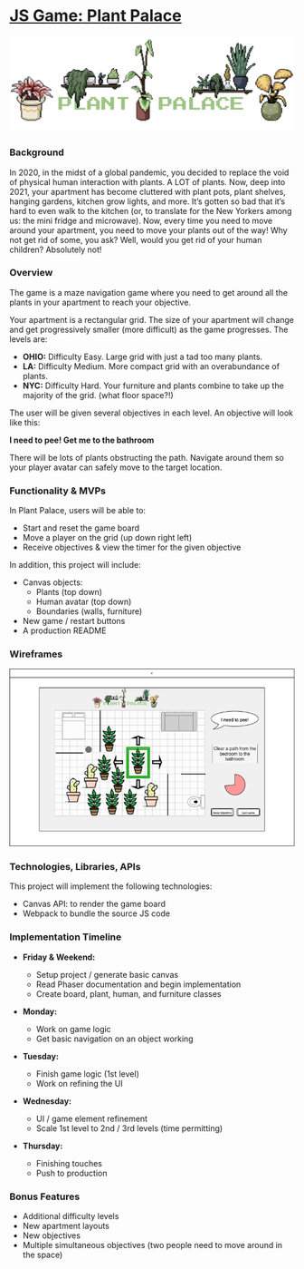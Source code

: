 # [JS Game: Plant Palace](https://darothmedia.github.io/plant-palace-2/)

![Plant Palace Header](https://github.com/darothmedia/plant-palace/blob/main/img/plant-palace-logo.png "Plant Palace Logo")

### **Background**

In 2020, in the midst of a global pandemic, you decided to replace the void of physical human interaction with plants. A LOT of plants. Now, deep into 2021, your apartment has become cluttered with plant pots, plant shelves, hanging gardens, kitchen grow lights, and more. It’s gotten so bad that it’s hard to even walk to the kitchen (or, to translate for the New Yorkers among us: the mini fridge and microwave). Now, every time you need to move around your apartment, you need to move your plants out of the way! Why not get rid of some, you ask? Well, would you get rid of your human children? Absolutely not!


### **Overview**

The game is a maze navigation game where you need to get around all the plants in your apartment to reach your objective.

Your apartment is a rectangular grid. The size of your apartment will change and get progressively smaller (more difficult) as the game progresses. The levels are:

* **OHIO:** Difficulty Easy. Large grid with just a tad too many plants.
* **LA:** Difficulty Medium. More compact grid with an overabundance of plants.
* **NYC:** Difficulty Hard. Your furniture and plants combine to take up the majority of the grid. (what floor space?!)

The user will be given several objectives in each level. An objective will look like this:

**I need to pee! Get me to the bathroom**

There will be lots of plants obstructing the path. Navigate around them so your player avatar can safely move to the target location.


### **Functionality & MVPs**

In Plant Palace, users will be able to:

* Start and reset the game board
* Move a player on the grid (up down right left)
* Receive objectives & view the timer for the given objective

In addition, this project will include:

* Canvas objects:
    * Plants (top down)
    * Human avatar (top down)
    * Boundaries (walls, furniture)
* New game / restart buttons
* A production README


### **Wireframes**

![Wireframe 1](https://github.com/darothmedia/plant-palace/blob/main/img/wires/plant-palace-wireframe.drawio.png "Wireframe 1")


### **Technologies, Libraries, APIs**

This project will implement the following technologies:

* Canvas API: to render the game board
* Webpack to bundle the source JS code

### **Implementation Timeline**

* **Friday & Weekend:** 
    * Setup project / generate basic canvas
    * Read Phaser documentation and begin implementation
    * Create board, plant, human, and furniture classes

* **Monday:**
    * Work on game logic
    * Get basic navigation on an object working

* **Tuesday:**
    * Finish game logic (1st level)
    * Work on refining the UI

* **Wednesday:**
    * UI / game element refinement
    * Scale 1st level to 2nd / 3rd levels (time permitting)

* **Thursday:**
    * Finishing touches
    * Push to production

### **Bonus Features**
* Additional difficulty levels
* New apartment layouts
* New objectives
* Multiple simultaneous objectives (two people need to move around in the space)


